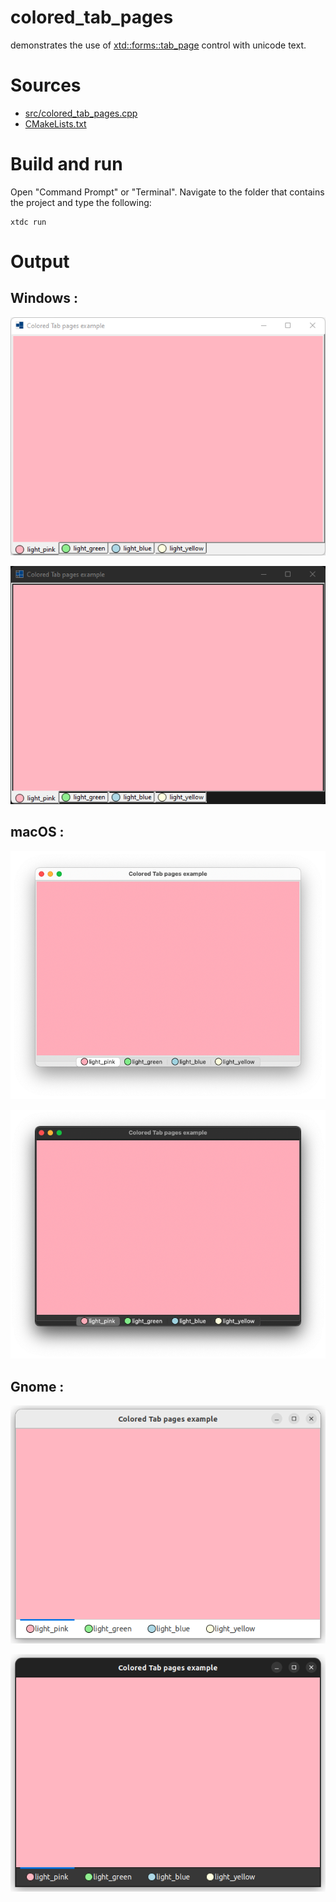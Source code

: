 # colored_tab_pages

demonstrates the use of [xtd::forms::tab_page](https://gammasoft71.github.io/xtd/reference_guides/latest/classxtd_1_1forms_1_1tab__page.html) control with unicode text.

# Sources

* [src/colored_tab_pages.cpp](src/colored_tab_pages.cpp)
* [CMakeLists.txt](CMakeLists.txt)

# Build and run

Open "Command Prompt" or "Terminal". Navigate to the folder that contains the project and type the following:

```shell
xtdc run
```

# Output

## Windows :

![Screenshot](../../../../docs/pictures/examples/colored_tab_pages_w.png)

![Screenshot](../../../../docs/pictures/examples/colored_tab_pages_wd.png)

## macOS :

![Screenshot](../../../../docs/pictures/examples/colored_tab_pages_m.png)

![Screenshot](../../../../docs/pictures/examples/colored_tab_pages_md.png)

## Gnome :

![Screenshot](../../../../docs/pictures/examples/colored_tab_pages_g.png)

![Screenshot](../../../../docs/pictures/examples/colored_tab_pages_gd.png)
